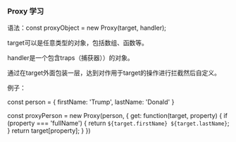 ### Proxy 学习

语法：const proxyObject = new Proxy(target, handler);

target可以是任意类型的对象，包括数组、函数等。

handler是一个包含traps（捕获器））的对象。

通过在target外面包装一层，达到对作用于target的操作进行拦截然后自定义。

例子：

const person = {
  firstName: 'Trump',
  lastName: 'Donald'
}

const proxyPerson = new Proxy(person, {
  get: function(target, property) {
    if (property === 'fullName') {
      return `${target.firstName} ${target.lastName}`;
    }
    return target[property];
  }
})
